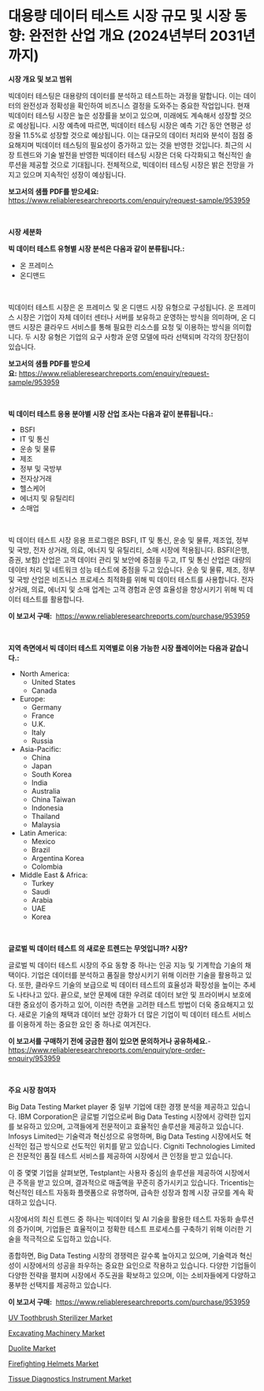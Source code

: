 <p><h1>대용량 데이터 테스트 시장 규모 및 시장 동향: 완전한 산업 개요 (2024년부터 2031년까지)</h1></p><p><strong>시장 개요 및 보고 범위</strong></p>
<p><p>빅데이터 테스팅은 대용량의 데이터를 분석하고 테스트하는 과정을 말합니다. 이는 데이터의 완전성과 정확성을 확인하여 비즈니스 결정을 도와주는 중요한 작업입니다. 현재 빅데이터 테스팅 시장은 높은 성장률을 보이고 있으며, 미래에도 계속해서 성장할 것으로 예상됩니다. 시장 예측에 따르면, 빅데이터 테스팅 시장은 예측 기간 동안 연평균 성장율 11.5%로 성장할 것으로 예상됩니다. 이는 대규모의 데이터 처리와 분석이 점점 중요해지며 빅데이터 테스팅의 필요성이 증가하고 있는 것을 반영한 것입니다. 최근의 시장 트렌드와 기술 발전을 반영한 빅데이터 테스팅 시장은 더욱 다각화되고 혁신적인 솔루션을 제공할 것으로 기대됩니다. 전체적으로, 빅데이터 테스팅 시장은 밝은 전망을 가지고 있으며 지속적인 성장이 예상됩니다.</p></p>
<p><strong>보고서의 샘플 PDF를 받으세요:</strong> <a href="https://www.reliableresearchreports.com/enquiry/request-sample/953959">https://www.reliableresearchreports.com/enquiry/request-sample/953959</a></p>
<p>&nbsp;</p>
<p><strong>시장 세분화</strong></p>
<p><strong>빅 데이터 테스트 유형별 시장 분석은 다음과 같이 분류됩니다.:</strong></p>
<p><ul><li>온 프레미스</li><li>온디맨드</li></ul></p>
<p>&nbsp;</p>
<p><p>빅데이터 테스트 시장은 온 프레미스 및 온 디맨드 시장 유형으로 구성됩니다. 온 프레미스 시장은 기업이 자체 데이터 센터나 서버를 보유하고 운영하는 방식을 의미하며, 온 디맨드 시장은 클라우드 서비스를 통해 필요한 리소스를 요청 및 이용하는 방식을 의미합니다. 두 시장 유형은 기업의 요구 사항과 운영 모델에 따라 선택되며 각각의 장단점이 있습니다.</p></p>
<p><strong>보고서의 샘플 PDF를 받으세요:</strong>&nbsp;<a href="https://www.reliableresearchreports.com/enquiry/request-sample/953959">https://www.reliableresearchreports.com/enquiry/request-sample/953959</a></p>
<p>&nbsp;</p>
<p><strong> 빅 데이터 테스트 응용 분야별 시장 산업 조사는 다음과 같이 분류됩니다.:</strong></p>
<p><ul><li>BSFI</li><li>IT 및 통신</li><li>운송 및 물류</li><li>제조</li><li>정부 및 국방부</li><li>전자상거래</li><li>헬스케어</li><li>에너지 및 유틸리티</li><li>소매업</li></ul></p>
<p>&nbsp;</p>
<p><p>빅 데이터 테스트 시장 응용 프로그램은 BSFI, IT 및 통신, 운송 및 물류, 제조업, 정부 및 국방, 전자 상거래, 의료, 에너지 및 유틸리티, 소매 시장에 적용됩니다. BSFI(은행, 증권, 보험) 산업은 고객 데이터 관리 및 보안에 중점을 두고, IT 및 통신 산업은 대량의 데이터 처리 및 네트워크 성능 테스트에 중점을 두고 있습니다. 운송 및 물류, 제조, 정부 및 국방 산업은 비즈니스 프로세스 최적화를 위해 빅 데이터 테스트를 사용합니다. 전자 상거래, 의료, 에너지 및 소매 업계는 고객 경험과 운영 효율성을 향상시키기 위해 빅 데이터 테스트를 활용합니다.</p></p>
<p><strong>이 보고서 구매:</strong>&nbsp; <a href="https://www.reliableresearchreports.com/purchase/953959">https://www.reliableresearchreports.com/purchase/953959</a></p>
<p>&nbsp;</p>
<p><strong>지역 측면에서 빅 데이터 테스트 지역별로 이용 가능한 시장 플레이어는 다음과 같습니다.:</strong></p>
<p><ul>
    <li>
        North America:
        <ul>
            <li>United States</li>
            <li>Canada</li>
        </ul>
    </li>
    <li>
        Europe:
        <ul>
            <li>Germany</li>
            <li>France</li>
            <li>U.K.</li>
            <li>Italy</li>
            <li>Russia</li>
        </ul>
    </li>
    <li>
        Asia-Pacific:
        <ul>
            <li>China</li>
            <li>Japan</li>
            <li>South Korea</li>
            <li>India</li>
            <li>Australia</li>
            <li>China Taiwan</li>
            <li>Indonesia</li>
            <li>Thailand</li>
            <li>Malaysia</li>
        </ul>
    </li>
    <li>
        Latin America:
        <ul>
            <li>Mexico</li>
            <li>Brazil</li>
            <li>Argentina Korea</li>
            <li>Colombia</li>
        </ul>
    </li>
    <li>
        Middle East & Africa:
        <ul>
            <li>Turkey</li>
            <li>Saudi</li>
            <li>Arabia</li>
            <li>UAE</li>
            <li>Korea</li>
        </ul>
    </li>
    </ul></p>
<p>&nbsp;</p>
<p><strong>글로벌 빅 데이터 테스트 의 새로운 트렌드는 무엇입니까? 시장?</strong></p>
<p><p>글로벌 빅 데이터 테스트 시장의 주요 동향 중 하나는 인공 지능 및 기계학습 기술의 채택이다. 기업은 데이터를 분석하고 품질을 향상시키기 위해 이러한 기술을 활용하고 있다. 또한, 클라우드 기술의 보급으로 빅 데이터 테스트의 효율성과 확장성을 높이는 추세도 나타나고 있다. 끝으로, 보안 문제에 대한 우려로 데이터 보안 및 프라이버시 보호에 대한 중요성이 증가하고 있어, 이러한 측면을 고려한 테스트 방법이 더욱 중요해지고 있다. 새로운 기술의 채택과 데이터 보안 강화가 더 많은 기업이 빅 데이터 테스트 서비스를 이용하게 하는 중요한 요인 중 하나로 여겨진다.</p></p>
<p><strong>이 보고서를 구매하기 전에 궁금한 점이 있으면 문의하거나 공유하세요.</strong>- <a href="https://www.reliableresearchreports.com/enquiry/pre-order-enquiry/953959">https://www.reliableresearchreports.com/enquiry/pre-order-enquiry/953959</a></p>
<p>&nbsp;</p>
<p><strong>주요 시장 참여자</strong></p>
<p><p>Big Data Testing Market player 중 일부 기업에 대한 경쟁 분석을 제공하고 있습니다. IBM Corporation은 글로벌 기업으로써 Big Data Testing 시장에서 강력한 입지를 보유하고 있으며, 고객들에게 전문적이고 효율적인 솔루션을 제공하고 있습니다. Infosys Limited는 기술력과 혁신성으로 유명하며, Big Data Testing 시장에서도 혁신적인 접근 방식으로 선도적인 위치를 맡고 있습니다. Cigniti Technologies Limited은 전문적인 품질 테스트 서비스를 제공하여 시장에서 큰 인정을 받고 있습니다.</p><p>이 중 몇몇 기업을 살펴보면, Testplant는 사용자 중심의 솔루션을 제공하여 시장에서 큰 주목을 받고 있으며, 결과적으로 매출액을 꾸준히 증가시키고 있습니다. Tricentis는 혁신적인 테스트 자동화 플랫폼으로 유명하며, 급속한 성장과 함께 시장 규모를 계속 확대하고 있습니다.</p><p>시장에서의 최신 트렌드 중 하나는 빅데이터 및 AI 기술을 활용한 테스트 자동화 솔루션의 증가이며, 기업들은 효율적이고 정확한 테스트 프로세스를 구축하기 위해 이러한 기술을 적극적으로 도입하고 있습니다.</p><p>종합하면, Big Data Testing 시장의 경쟁력은 갈수록 높아지고 있으며, 기술력과 혁신성이 시장에서의 성공을 좌우하는 중요한 요인으로 작용하고 있습니다. 다양한 기업들이 다양한 전략을 펼치며 시장에서 주도권을 확보하고 있으며, 이는 소비자들에게 다양하고 풍부한 선택지를 제공하고 있습니다.</p></p>
<p><strong>이 보고서 구매:</strong>&nbsp;&nbsp;<a href="https://www.reliableresearchreports.com/purchase/953959">https://www.reliableresearchreports.com/purchase/953959</a></p>
<p><p><a href="https://view.publitas.com/reportprime-1/uv-toothbrush-sterilizer-market-size-growth-outlook-from-2024-to-2031-projecting-at-markets-trends-analysis-by-application-regional-outlook-and-revenue/">UV Toothbrush Sterilizer Market</a></p><p><a href="https://github.com/yoshih12/Market-Research-Report-List-2/blob/main/excavating-machinery-market.md">Excavating Machinery Market</a></p><p><a href="https://issuu.com/reportprime-2/docs/duolite-market-size-2030.pptx">Duolite Market</a></p><p><a href="https://view.publitas.com/reportprime-1/firefighting-helmets-market-analysis-examines-its-scope-on-growth-opportunities-and-forecasted-trends-spanning-from-2024-to-2031/">Firefighting Helmets Market</a></p><p><a href="https://scarlet-rocket-c63.notion.site/Tissue-Diagnostics-Instrument-Market-Size-Growth-Outlook-from-2024-to-2031-projecting-at-Market-s--81c56c4d718a431da029f7c5de12b645">Tissue Diagnostics Instrument Market</a></p></p>
